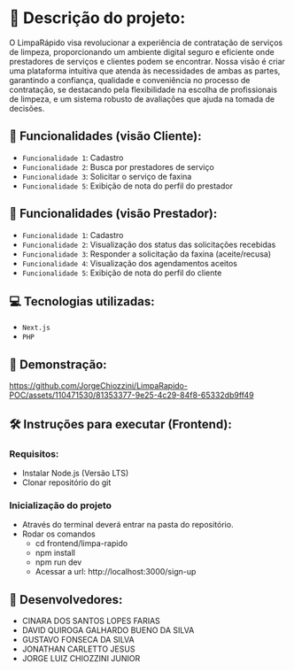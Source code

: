 # 📝 Descrição do projeto:
O LimpaRápido visa revolucionar a experiência de contratação de serviços de limpeza, proporcionando um ambiente digital seguro e eficiente onde prestadores de serviços e clientes podem se encontrar. Nossa visão é criar uma plataforma intuitiva que atenda às necessidades de ambas as partes, garantindo a confiança, qualidade e conveniência no processo de contratação, se destacando pela flexibilidade na escolha de profissionais de limpeza, e um sistema robusto de avaliações que ajuda na tomada de decisões.

## 🔨 Funcionalidades (visão Cliente):
- `Funcionalidade 1`: Cadastro
- `Funcionalidade 2`: Busca por prestadores de serviço
- `Funcionalidade 3`: Solicitar o serviço de faxina
- `Funcionalidade 5`: Exibição de nota do perfil do prestador

## 🔨 Funcionalidades (visão Prestador):
- `Funcionalidade 1`: Cadastro
- `Funcionalidade 2`: Visualização dos status das solicitações recebidas
- `Funcionalidade 3`: Responder a solicitação da faxina (aceite/recusa)
- `Funcionalidade 4`: Visualização dos agendamentos aceitos
- `Funcionalidade 5`: Exibição de nota do perfil do cliente

## 💻 Tecnologias utilizadas:
- `Next.js`
- `PHP`

## 🎦 Demonstração: 
https://github.com/JorgeChiozzini/LimpaRapido-POC/assets/110471530/81353377-9e25-4c29-84f8-65332db9ff49

## 🛠️ Instruções para executar (Frontend): 
### Requisitos:
- Instalar Node.js (Versão LTS)
- Clonar repositório do git

### Inicialização do projeto
- Através do terminal deverá entrar na pasta do repositório.
- Rodar os comandos
    - cd frontend/limpa-rapido
    - npm install
    - npm run dev
    - Acessar a url: http://localhost:3000/sign-up

## 👥 Desenvolvedores:

- CINARA DOS SANTOS LOPES FARIAS
- DAVID QUIROGA GALHARDO BUENO DA SILVA
- GUSTAVO FONSECA DA SILVA
- JONATHAN CARLETTO JESUS
- JORGE LUIZ CHIOZZINI JUNIOR
